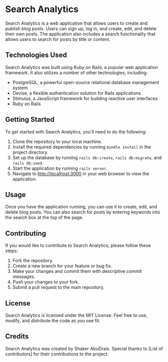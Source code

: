 <!DOCTYPE html>
<html lang="en">
<head>
  <meta charset="UTF-8">
  <title>Search Analytics</title>
</head>
<body>
  <h1>Search Analytics</h1>
  <p>Search Analytics is a web application that allows users to create and publish blog posts. Users can sign up, log in, and create, edit, and delete their own posts. The application also includes a search functionality that allows users to search for posts by title or content.</p>
  <h2>Technologies Used</h2>
  <p>Search Analytics was built using Ruby on Rails, a popular web application framework. It also utilizes a number of other technologies, including:</p>
  <ul>
    <li>PostgreSQL, a powerful open-source relational database management system</li>
    <li>Devise, a flexible authentication solution for Rails applications</li>
    <li>Stimulus, a JavaScript framework for building reactive user interfaces</li>
    <li>Ruby on Rails</li>
  </ul>
  <h2>Getting Started</h2>
  <p>To get started with Search Analytics, you'll need to do the following:</p>
  <ol>
    <li>Clone the repository to your local machine.</li>
    <li>Install the required dependencies by running <code>bundle install</code> in the project directory.</li>
    <li>Set up the database by running <code>rails db:create</code>, <code>rails db:migrate</code>, and <code>rails db:seed</code>.</li>
    <li>Start the application by running <code>rails server</code>.</li>
    <li>Navigate to <a href="http://localhost:3000">http://localhost:3000</a> in your web browser to view the application.</li>
  </ol>
  <h2>Usage</h2>
  <p>Once you have the application running, you can use it to create, edit, and delete blog posts. You can also search for posts by entering keywords into the search box at the top of the page.</p>
  <h2>Contributing</h2>
  <p>If you would like to contribute to Search Analytics, please follow these steps:</p>
  <ol>
    <li>Fork the repository.</li>
    <li>Create a new branch for your feature or bug fix.</li>
    <li>Make your changes and commit them with descriptive commit messages.</li>
    <li>Push your changes to your fork.</li>
    <li>Submit a pull request to the main repository.</li>
  </ol>
  <h2>License</h2>
  <p>Search Analytics is licensed under the MIT License. Feel free to use, modify, and distribute the code as you see fit.</p>
  <h2>Credits</h2>
  <p>Search Analytics was created by Shaker AbuDrais. Special thanks to [List of contributors] for their contributions to the project.</p>
</body>
</html>
